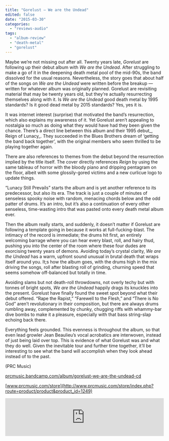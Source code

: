 ```yaml
---
title: "Gorelust – We are the Undead"
edited: false
date: "2015-03-30"
categories:
  - "reviews-audio"
tags:
  - "album-review"
  - "death-metal"
  - "gorelust"
---
```


Maybe we’re not missing out after all. Twenty years late, _Gorelust_ are following up their debut album with _We are the Undead_. After struggling to make a go of it in the deepening death metal pool of the mid-90s, the band dissolved for the usual reasons. Nevertheless, the story goes that about half of the songs on _We are the Undead_ were written before the breakup — written for whatever album was originally planned. Gorelust are revisiting material that may be twenty years old, but they’re actually resurrecting themselves along with it. Is _We are the Undead_ good death metal by 1995 standards? Is it good dead metal by 2015 standards? Yes, yes it is.

It was internet interest (surprise) that motivated the band’s resurrection, which also explains my awareness of it. Yet Gorelust aren’t appealing to nostalgia so much as doing what they would have had they been given the chance. There’s a direct line between this album and their 1995 debut_, Reign of Lunacy_. They succeeded in the Blues Brothers dream of ‘getting the band back together’, with the original members who seem thrilled to be playing together again.

There are also references to themes from the debut beyond the resurrection implied by the title itself. The cover directly references _Reign_ by using the same tableau of horror with the bloody piano and dripping pentagram on the floor, albeit with some glossily-gored victims and a new curlicue logo to update things.

“Lunacy Still Prevails” starts the album and is yet another reference to its predecessor, but also its era. The track is just a couple of minutes of senseless spooky noise with random, menacing chords below and the odd patter of drums. It’s an intro, but it’s also a continuation of every other senseless, time-wasting intro that was pasted onto every death metal album ever.

Then the album really starts, and suddenly, it doesn’t matter if Gorelust are following a template going in because it works at full-fucking-blast. The intimacy of the record is immediate; the drums hit first, an entirely welcoming barrage where you can hear every blast, roll, and hairy thud, pushing you into the center of the room where these four dudes are exorcising twenty years of demons. Avoiding today’s crystal clarity, _We are the Undead_ has a warm, upfront sound unusual in brutal death that wraps itself around you. It;s how the album goes, with the drums high in the mix driving the songs, roll after blasting roll of grinding, churning speed that seems somehow off-balanced but totally in time.

Avoiding slams but not death-roll throwdowns, not overly techy but with tonnes of bright spots, _We are the Undead_ happily drags its knuckles into the present. Gorelust have finally found the sweet spot beyond what their debut offered. “Rape the Rapist,” “Farewell to the Flesh,” and “There is No God” aren’t revolutionary in their composition, but there are always drums rumbling away, complemented by chunky, chugging riffs with whammy-bar dive bombs to make it a pleasure, especially with that bass string-slap echoing back there.

Everything feels grounded. This evenness is throughout the album, so that even lead growler Jean Beaulieu’s vocal acrobatics are interwoven, instead of just being laid over top. This is evidence of what Gorelust was and what they do well. Given the inevitable tour and further time together, it’ll be interesting to see what the band will accomplish when they look ahead instead of to the past.

(PRC Music)

[prcmusic.bandcamp.com/album/gorelust-we-are-the-undead-cd](http://prcmusic.bandcamp.com/album/gorelust-we-are-the-undead-cd)

[www.prcmusic.com/store](http://www.prcmusic.com/store/index.php?route=product/product&product_id=1249)

<iframe style="border: 0; width: 100%; height: 120px;" src="https://bandcamp.com/EmbeddedPlayer/album=1723241263/size=large/bgcol=ffffff/linkcol=0687f5/tracklist=false/artwork=small/transparent=true/" width="300" height="150" seamless=""><a href="http://prcmusic.bandcamp.com/album/gorelust-we-are-the-undead-cd">GORELUST We are the undead CD by PRC MUSIC</a></iframe>
